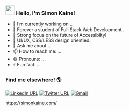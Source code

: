 ### <img src="https://raw.githubusercontent.com/MartinHeinz/MartinHeinz/master/wave.gif" width="30px"> Hello, I'm Simon Kaine!

- 🔭 I’m currently working on ...
- 🌱 Forever a student of Full Stack Web Development..
- 👯 Strong focus on the future of Accessibilty!
- 🤔 UI/UX, CSS/LESS design orientied. 
- 💬 Ask me about ...
- 📫 How to reach me: ...
- 😄 Pronouns: ...
- ⚡ Fun fact: ...


### Find me elsewhere! :earth_americas:

[![LinkedIn URL](https://img.shields.io/badge/linkedin-%230077B5.svg?style=for-the-badge&logo=linkedin&logoColor=white)](https://www.linkedin.com/in/simonbishopkaine/)
[![Twitter URL](https://img.shields.io/badge/simonbkaine-%231DA1F2.svg?style=for-the-badge&logo=Twitter&logoColor=white)](https://twitter.com/simonbkaine)
[![Gmail](https://img.shields.io/badge/Gmail-D14836?style=for-the-badge&logo=gmail&logoColor=white)](https://accounts.google.com/ServiceLogin?service=mail&passive=true&Email=example@domain.com&continue=https://mail.google.com/mail/u/example@domain.com/%23inbox/152bc41f0ca2d9bf)

https://simonkaine.com/
